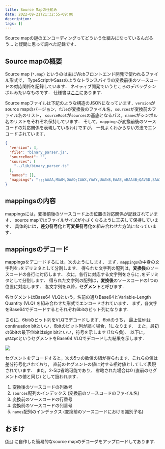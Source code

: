 ```yaml
---
title: Source Mapの仕組み
date: 2022-09-21T21:32:55+09:00
description:
tags: []
---
```


Source mapの謎のエンコーディングってどういう仕組みになっているんだろう…
と疑問に思って調べた記録です．


## Source mapの概要

Source map (`*.map`) というのは主にWebフロントエンド開発で使われるファイル形式で，
TypeScriptやSassのようなトランスパイラの変換前後のソースコードの対応関係を記録しています．
ネイティブ開発でいうところのデバッグシンボルみたいなものです．
仕様書は[ここ](https://sourcemaps.info/spec.html)にあります．

Source mapファイルは下記のような構造のJSONになっています．`version`がsource
mapのバージョン，`file`が変換後のファイル名，`sources`が変換前のファイル名のリスト，
`sourceRoot`が`sources`の基底となるパス，`names`がシンボル名のリストをそれぞれ保持しています．
そして，`mappings`が変換前後のソースコードの対応関係を表現しているわけですが，
一見よくわからない方法でエンコードされています．

```json
{
  "version": 3,
  "file": "binary_parser.js",
  "sourceRoot": "",
  "sources": [
    "../lib/binary_parser.ts"
  ],
  "names": [],
  "mappings": ";;;AAAA,MAAM,OAAO;IAWX,YAAY,UAAkB,EAAE,mBAA4B;QAV5D,SAAI,GAAG,EAAE,CAAC;..."
}
```

## mappingsの内容

mappingsには，変換前後のソースコード上の位置の対応関係が記録されています．
source mapではファイルサイズが小さくなるように工夫して保持しています．
具体的には，**差分符号化**と**可変長符号化**を組み合わせた方法になっています．

## mappingsのデコード

mappingsをデコードするには，次のようにします．
まず，`mappings`の中身の文字列を`;`をデリミタとして分割します．
得られた文字列の配列は，**変換後**のソースコードの各行に対応します．
次に，各行に対応する文字列をさらに`,`をデリミタとして分割します．
得られた文字列の配列は，**変換後**のソースコードの1つの位置に対応します．
各文字列を以降，**セグメント**と呼びます．

各セグメントはBase64 VLQという，名前の通りBase64とVariable-Length Quantity (VLQ)
を組み合わせた形式でエンコードされています．
まず，各文字をBase64でデコードするとそれぞれ6bitのビット列になります．

さらに，6bitのビット列をVLQでデコードします．6bitのうち，
最上位bitはcontinuation bitといい，6bitのビット列が続く場合，1になります．
また，最初の6bitの最下位bitはsign bitといい，符号を示します (1なら負)．
以下に，`gBACpC`というセグメントをBase64 VLQでデコードした結果を示します．

![](/images/base64_vlq.png)

セグメントをデコードすると，次の5つの数値の組が得られます．これらの値は差分符号化されており，
直前のセグメントの値に対する相対値としてして表現されています．
また，2-5は省略可能であり， 省略された場合は0 (直前のセグメントの値と同じ) として扱われます．

1. 変換後のソースコードの列番号
1. `sources`配列のインデックス (変換前のソースコードのファイル名)
1. 変換前のソースコードの行番号
1. 変換前のソースコードの列番号
1. `names`配列のインデックス (変換前のソースコードにおける識別子名)

## おまけ

[Gist](https://gist.github.com/keichi/bae95d1fd54dfcbb74eb6cb3ed0abf24)
に自作した簡易的なsource mapのデコーダをアップロードしてあります．
